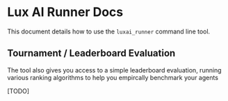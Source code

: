 # Lux AI Runner Docs

This document details how to use the `luxai_runner` command line tool.



## Tournament / Leaderboard Evaluation

The tool also gives you access to a simple leaderboard evaluation, running various ranking algorithms to help you empircally benchmark your agents

[TODO]